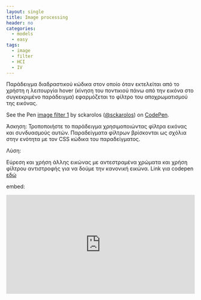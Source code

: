 ```yaml
---
layout: single
title: Image processing
header: no
categories:
  - models
  - easy
tags:
  - image
  - filter
  - HCI
  - IV
---
```


Παράδειγμα διαδραστικού κώδικα στον οποίο όταν εκτελείται από το χρήστη η λειτουργία hover (κίνηση του ποντικιού πάνω από την εικόνα στο συγκεκριμένο παράδειγμα) εφαρμόζεται το φίλτρο του αποχρωματισμού της εικόνας.

<p data-height="350" data-theme-id="17517" data-slug-hash="VLJWMQ" data-default-tab="result" data-user="sckarolos" class='codepen'>See the Pen <a href='https://codepen.io/sckarolos/pen/VLJWMQ/'>image filter 1</a> by sckarolos (<a href='https://codepen.io/sckarolos'>@sckarolos</a>) on <a href='https://codepen.io'>CodePen</a>.</p>
<script async src="//assets.codepen.io/assets/embed/ei.js"></script>

Άσκηση: Τροποποιήστε το παράδειγμα χρησιμοποιώντας φίλτρα εικόνας και συνδυασμούς αυτών. Παραδείγματα φίλτρων βρίσκονται ως σχόλια στην ενότητα με τον CSS κώδικα του παραδείγματος.

Λύση:

Εύρεση και χρήση άλλης εικώνας με αντεστραμένα χρώματα και χρήση φίλτρου αντιστροφής για να δούμε την κανονική εικώνα. Link για codepen [εδώ](https://codepen.io/michail-kavvadias/pen/MWjEYQm)

embed: 

<iframe height="265" style="width: 100%;" scrolling="no" title="image filter" src="https://codepen.io/michail-kavvadias/embed/MWjEYQm?height=265&theme-id=dark&default-tab=css,result" frameborder="no" loading="lazy" allowtransparency="true" allowfullscreen="true">
  See the Pen <a href='https://codepen.io/michail-kavvadias/pen/MWjEYQm'>image filter</a> by Michail K.
  (<a href='https://codepen.io/michail-kavvadias'>@michail-kavvadias</a>) on <a href='https://codepen.io'>CodePen</a>.
</iframe>
